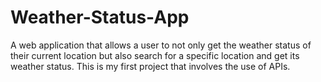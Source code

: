 # Weather-Status-App
A web application that allows a user to not only get the weather status of their current location but also search for a specific location and get its weather status. This is my first project that involves the use of APIs.
